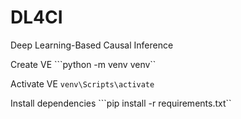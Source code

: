 # DL4CI
Deep Learning-Based Causal Inference

Create VE
```python -m venv venv``

Activate VE
```venv\Scripts\activate```

Install dependencies
```pip install -r requirements.txt``